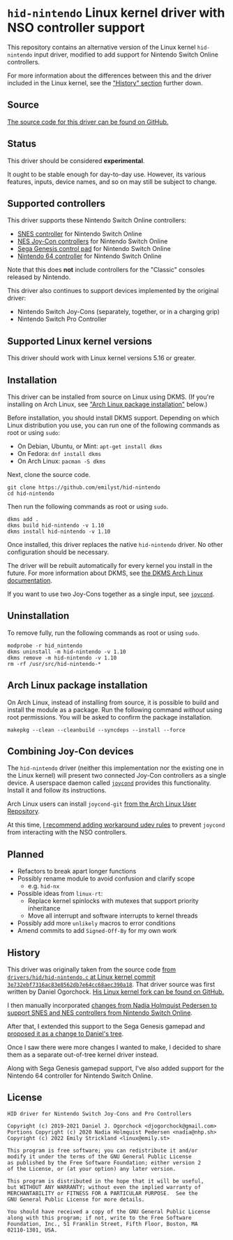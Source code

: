 `hid-nintendo` Linux kernel driver with NSO controller support
==============================================================

This repository contains an alternative version of the Linux kernel `hid-nintendo` input driver, modified to add support for Nintendo Switch Online controllers.

For more information about the differences between this and the driver included in the Linux kernel, see the ["History" section] further down.


Source
------

[The source code for this driver can be found on GitHub.]


Status
------

This driver should be considered **experimental**.

It ought to be stable enough for day-to-day use. However, its various features, inputs, device names, and so on may still be subject to change.


Supported controllers
---------------------

This driver supports these Nintendo Switch Online controllers:

* [SNES controller] for Nintendo Switch Online
* [NES Joy-Con controllers] for Nintendo Switch Online
* [Sega Genesis control pad] for Nintendo Switch Online
* [Nintendo 64 controller] for Nintendo Switch Online

Note that this does **not** include controllers for the "Classic" consoles released by Nintendo.

This driver also continues to support devices implemented by the original driver:

* Nintendo Switch Joy-Cons (separately, together, or in a charging grip)
* Nintendo Switch Pro Controller


Supported Linux kernel versions
-------------------------------

This driver should work with Linux kernel versions 5.16 or greater.


Installation
------------

This driver can be installed from source on Linux using DKMS. (If you're installing on Arch Linux, see ["Arch Linux package installation"](#arch-linux-package-installation) below.)

Before installation, you should install DKMS support. Depending on which Linux distribution you use, you can run one of the following commands as root or using `sudo`:

* On Debian, Ubuntu, or Mint:   `apt-get install dkms`
* On Fedora:                    `dnf install dkms`
* On Arch Linux:                `pacman -S dkms`

Next, clone the source code.

    git clone https://github.com/emilyst/hid-nintendo
    cd hid-nintendo

Then run the following commands as root or using `sudo`.

    dkms add .
    dkms build hid-nintendo -v 1.10
    dkms install hid-nintendo -v 1.10

Once installed, this driver replaces the native `hid-nintendo` driver. No other configuration should be necessary.

The driver will be rebuilt automatically for every kernel you install in the future. For more information about DKMS, see [the DKMS Arch Linux documentation].

If you want to use two Joy-Cons together as a single input, see [`joycond`].


Uninstallation
--------------

To remove fully, run the following commands as root or using `sudo`.

    modprobe -r hid_nintendo
    dkms uninstall -m hid-nintendo -v 1.10
    dkms remove -m hid-nintendo -v 1.10
    rm -rf /usr/src/hid-nintendo-*


Arch Linux package installation
-------------------------------

On Arch Linux, instead of installing from source, it is possible to build and install the module as a package. Run the following command *without* using root permissions. You will be asked to confirm the package installation.

    makepkg --clean --cleanbuild --syncdeps --install --force


Combining Joy-Con devices
-------------------------

The `hid-nintendo` driver (neither this implementation nor the existing one in the Linux kernel) will present two connected Joy-Con controllers as a single device. A userspace daemon called [`joycond`] provides this functionality. Install it and follow its instructions.

Arch Linux users can install `joycond-git` [from the Arch Linux User Repository].

At this time, [I recommend adding workaround udev rules] to prevent `joycond` from interacting with the NSO controllers.


Planned
-------

* Refactors to break apart longer functions
* Possibly rename module to avoid confusion and clarify scope
  * e.g. `hid-nx`
* Possible ideas from `linux-rt`:
  * Replace kernel spinlocks with mutexes that support priority inheritance
  * Move all interrupt and software interrupts to kernel threads
* Possibly add more `unlikely` macros to error conditions
* Amend commits to add `Signed-Off-By` for my own work


History
-------

This driver was originally taken from the source code [from `drivers/hid/hid-nintendo.c` at Linux kernel commit `3e732ebf7316ac83e8562db7e64cc68aec390a18`]. That driver source was first written by Daniel Ogorchock. [His Linux kernel fork can be found on GitHub.]

I then manually incorporated [changes from Nadia Holmquist Pedersen to support SNES and NES controllers from Nintendo Switch Online].

After that, I extended this support to the Sega Genesis gamepad and [proposed it as a change to Daniel's tree].

Once I saw there were more changes I wanted to make, I decided to share them as a separate out-of-tree kernel driver instead.

Along with Sega Genesis gamepad support, I've also added support for the Nintendo 64 controller for Nintendo Switch Online.


License
-------

    HID driver for Nintendo Switch Joy-Cons and Pro Controllers

    Copyright (c) 2019-2021 Daniel J. Ogorchock <djogorchock@gmail.com>
    Portions Copyright (c) 2020 Nadia Holmquist Pedersen <nadia@nhp.sh>
    Copyright (c) 2022 Emily Strickland <linux@emily.st>

    This program is free software; you can redistribute it and/or
    modify it under the terms of the GNU General Public License
    as published by the Free Software Foundation; either version 2
    of the License, or (at your option) any later version.

    This program is distributed in the hope that it will be useful,
    but WITHOUT ANY WARRANTY; without even the implied warranty of
    MERCHANTABILITY or FITNESS FOR A PARTICULAR PURPOSE.  See the
    GNU General Public License for more details.

    You should have received a copy of the GNU General Public License
    along with this program; if not, write to the Free Software
    Foundation, Inc., 51 Franklin Street, Fifth Floor, Boston, MA
    02110-1301, USA.


["History" section]: #history
[The source code for this driver can be found on GitHub.]: https://github.com/emilyst/hid-nintendo
[SNES controller]: https://www.nintendo.com/store/products/super-nintendo-entertainment-system-controller/
[NES Joy-Con controllers]: https://www.nintendo.com/store/products/nintendo-entertainment-system-controllers/
[Sega Genesis control pad]: https://www.nintendo.com/store/products/sega-genesis-control-pad/
[Nintendo 64 controller]: https://www.nintendo.com/store/products/nintendo-64-controller/
[the DKMS Arch Linux documentation]: https://wiki.archlinux.org/title/Dynamic_Kernel_Module_Support
[`joycond`]: https://github.com/DanielOgorchock/joycond
[from the Arch Linux User Repository]: https://aur.archlinux.org/packages/joycond-git
[I recommend adding workaround udev rules]: https://github.com/DanielOgorchock/joycond/pull/54#issuecomment-1114037659
[from `drivers/hid/hid-nintendo.c` at Linux kernel commit `3e732ebf7316ac83e8562db7e64cc68aec390a18`]: https://github.com/torvalds/linux/blob/3e732
[His Linux kernel fork can be found on GitHub.]: https://github.com/DanielOgorchock/linux
[changes from Nadia Holmquist Pedersen to support SNES and NES controllers from Nintendo Switch Online]: https://
[proposed it as a change to Daniel's tree]: https://github.com/DanielOgorchock/linux/pull/35
